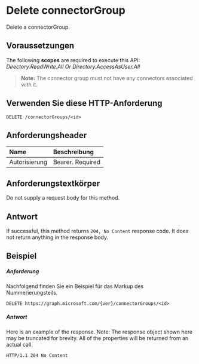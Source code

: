 # <a name="delete-connectorgroup"></a>Delete connectorGroup

Delete a connectorGroup.
## <a name="prerequisites"></a>Voraussetzungen
The following **scopes** are required to execute this API: *Directory.ReadWrite.All Or Directory.AccessAsUser.All*

> **Note:** The connector group must not have any connectors associated with it.

## <a name="http-request"></a>Verwenden Sie diese HTTP-Anforderung
<!-- { "blockType": "ignored" } -->
```http
DELETE /connectorGroups/<id>
```
## <a name="request-headers"></a>Anforderungsheader
| Name       | Beschreibung|
|:---------------|:----------|
| Autorisierung  | Bearer. Required|

## <a name="request-body"></a>Anforderungstextkörper
Do not supply a request body for this method.


## <a name="response"></a>Antwort
If successful, this method returns `204, No Content` response code. It does not return anything in the response body.

## <a name="example"></a>Beispiel
##### <a name="request"></a>Anforderung
Nachfolgend finden Sie ein Beispiel für das Markup des Nummerierungsteils.
<!-- {
  "blockType": "request",
  "name": "delete_connectorgroup"
}-->
```http
DELETE https://graph.microsoft.com/{ver}/connectorGroups/<id>
```
##### <a name="response"></a>Antwort
Here is an example of the response. Note: The response object shown here may be truncated for brevity. All of the properties will be returned from an actual call.
<!-- {
  "blockType": "response",
  "truncated": true
} -->
```http
HTTP/1.1 204 No Content
```

<!-- uuid: 8fcb5dbc-d5aa-4681-8e31-b001d5168d79
2015-10-25 14:57:30 UTC -->
<!-- {
  "type": "#page.annotation",
  "description": "Delete connectorGroup",
  "keywords": "",
  "section": "documentation",
  "tocPath": ""
}-->
